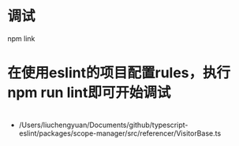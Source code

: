 # 调试
npm link

# 在使用eslint的项目配置rules，执行npm run lint即可开始调试


# 
- /Users/liuchengyuan/Documents/github/typescript-eslint/packages/scope-manager/src/referencer/VisitorBase.ts